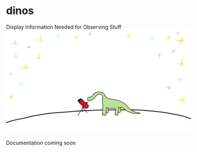 # dinos
Display Information Needed for Observing Stuff
![](./report_images/titlebackground_v2.PNG "DINOS")

Documentation coming soon
